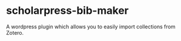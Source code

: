 scholarpress-bib-maker
======================

A wordpress plugin which allows you to easily import collections from Zotero.